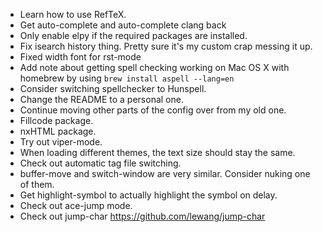 - Learn how to use RefTeX.
- Get auto-complete and auto-complete clang back
- Only enable elpy if the required packages are installed.
- Fix isearch history thing. Pretty sure it's my custom crap messing
  it up.
- Fixed width font for rst-mode
- Add note about getting spell checking working on Mac OS X with
  homebrew by using `brew install aspell --lang=en`
- Consider switching spellchecker to Hunspell.
- Change the README to a personal one.
- Continue moving other parts of the config over from my old one.
- Fillcode package.
- nxHTML package.
- Try out viper-mode.
- When loading different themes, the text size should stay the same.
- Check out automatic tag file switching.
- buffer-move and switch-window are very similar. Consider nuking one
  of them.
- Get highlight-symbol to actually highlight the symbol on delay.
- Check out ace-jump mode.
- Check out jump-char https://github.com/lewang/jump-char
